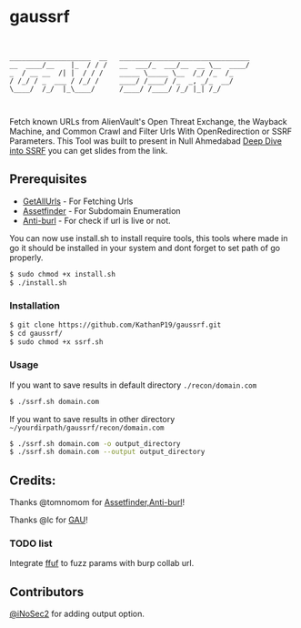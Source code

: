 # gaussrf
```


____________________  __   ________________________________
__  ____/__    |_  / / /   __  ___/_  ___/__  __ \__  ____/
_  / __ __  /| |  / / /    _____ \_____ \__  /_/ /_  /_    
/ /_/ / _  ___ / /_/ /     ____/ /____/ /_  _, _/_  __/    
\____/  /_/  |_\____/      /____/ /____/ /_/ |_| /_/       
                                                           


```
Fetch known URLs from AlienVault's Open Threat Exchange, the Wayback Machine, and Common Crawl and Filter Urls With OpenRedirection or SSRF Parameters. This Tool was built to present in Null Ahmedabad [Deep Dive into SSRF](https://null.co.in/event_sessions/3086-deep-dive-into-ssrf) you can get slides from the link.

## Prerequisites

* [GetAllUrls](https://github.com/lc/gau) - For Fetching Urls
* [Assetfinder](https://github.com/tomnomnom/assetfinder) - For Subdomain Enumeration
* [Anti-burl](https://github.com/tomnomnom/hacks/tree/master/anti-burl) - For check if url is live or not.

You can now use install.sh to install require tools, this tools where made in go it should be installed in your system and dont forget to set path of go properly.
```bash
$ sudo chmod +x install.sh
$ ./install.sh
```
### Installation

```bash
$ git clone https://github.com/KathanP19/gaussrf.git
$ cd gaussrf/
$ sudo chmod +x ssrf.sh
``` 
### Usage
If you want to save results in default directory `./recon/domain.com`
```bash
$ ./ssrf.sh domain.com
```
If you want to save results in other directory `~/yourdirpath/gaussrf/recon/domain.com`
```bash
$ ./ssrf.sh domain.com -o output_directory
$ ./ssrf.sh domain.com --output output_directory
```

## Credits:
Thanks @tomnomom for [Assetfinder,Anti-burl](https://github.com/tomnomnom)!

Thanks @lc for [GAU](https://github.com/lc/gau)!

### TODO list

Integrate [ffuf](https://github.com/ffuf/ffuf) to fuzz params with burp collab url.

## Contributors
[@iNoSec2](https://github.com/iNoSec2) for adding output option.
